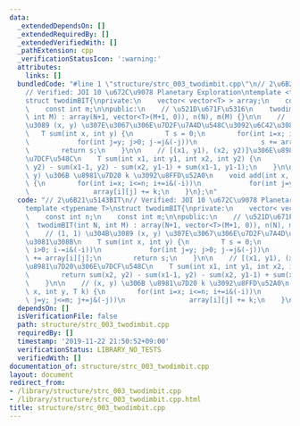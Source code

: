 ```yaml
---
data:
  _extendedDependsOn: []
  _extendedRequiredBy: []
  _extendedVerifiedWith: []
  _pathExtension: cpp
  _verificationStatusIcon: ':warning:'
  attributes:
    links: []
  bundledCode: "#line 1 \"structure/strc_003_twodimbit.cpp\"\n// 2\u6B21\u5143BIT\n\
    // Verified: JOI 10 \u672C\u9078 Planetary Exploration\ntemplate <typename T>\n\
    struct twodimBIT{\nprivate:\n    vector< vector<T> > array;\n    const int n;\n\
    \    const int m;\n\npublic:\n    // \u521D\u671F\u5316\n    twodimBIT(int N,\
    \ int M) : array(N+1, vector<T>(M+1, 0)), n(N), m(M) {}\n\n    // (1, 1) \u304B\
    \u3089 (x, y) \u307E\u3067\u306E\u7D2F\u7A4D\u548C\u3092\u6C42\u3081\u308B\n \
    \   T sum(int x, int y) {\n        T s = 0;\n        for(int i=x; i>0; i-=i&(-i))\n\
    \            for(int j=y; j>0; j-=j&(-j))\n                s += array[i][j];\n\
    \        return s;\n    }\n\n    // [(x1, y1), (x2, y2)]\u306E\u8981\u7D20\u306E\
    \u7DCF\u548C\n    T sum(int x1, int y1, int x2, int y2) {\n        return sum(x2,\
    \ y2) - sum(x1-1, y2) - sum(x2, y1-1) + sum(x1-1, y1-1);\n    }\n\n    // (x,\
    \ y) \u306B \u8981\u7D20 k \u3092\u8FFD\u52A0\n    void add(int x, int y, T k)\
    \ {\n        for(int i=x; i<=n; i+=i&(-i))\n            for(int j=y; j<=m; j+=j&(-j))\n\
    \                array[i][j] += k;\n    }\n};\n"
  code: "// 2\u6B21\u5143BIT\n// Verified: JOI 10 \u672C\u9078 Planetary Exploration\n\
    template <typename T>\nstruct twodimBIT{\nprivate:\n    vector< vector<T> > array;\n\
    \    const int n;\n    const int m;\n\npublic:\n    // \u521D\u671F\u5316\n  \
    \  twodimBIT(int N, int M) : array(N+1, vector<T>(M+1, 0)), n(N), m(M) {}\n\n\
    \    // (1, 1) \u304B\u3089 (x, y) \u307E\u3067\u306E\u7D2F\u7A4D\u548C\u3092\u6C42\
    \u3081\u308B\n    T sum(int x, int y) {\n        T s = 0;\n        for(int i=x;\
    \ i>0; i-=i&(-i))\n            for(int j=y; j>0; j-=j&(-j))\n                s\
    \ += array[i][j];\n        return s;\n    }\n\n    // [(x1, y1), (x2, y2)]\u306E\
    \u8981\u7D20\u306E\u7DCF\u548C\n    T sum(int x1, int y1, int x2, int y2) {\n\
    \        return sum(x2, y2) - sum(x1-1, y2) - sum(x2, y1-1) + sum(x1-1, y1-1);\n\
    \    }\n\n    // (x, y) \u306B \u8981\u7D20 k \u3092\u8FFD\u52A0\n    void add(int\
    \ x, int y, T k) {\n        for(int i=x; i<=n; i+=i&(-i))\n            for(int\
    \ j=y; j<=m; j+=j&(-j))\n                array[i][j] += k;\n    }\n};\n"
  dependsOn: []
  isVerificationFile: false
  path: structure/strc_003_twodimbit.cpp
  requiredBy: []
  timestamp: '2019-11-22 21:50:52+09:00'
  verificationStatus: LIBRARY_NO_TESTS
  verifiedWith: []
documentation_of: structure/strc_003_twodimbit.cpp
layout: document
redirect_from:
- /library/structure/strc_003_twodimbit.cpp
- /library/structure/strc_003_twodimbit.cpp.html
title: structure/strc_003_twodimbit.cpp
---
```

